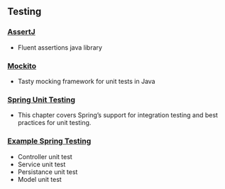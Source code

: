 ## Testing

### [AssertJ](https://github.com/kingland/awaresome/blob/master/md/assert-j.md)
* Fluent assertions java library

### [Mockito](https://github.com/kingland/awaresome/blob/master/md/mockito.md)
* Tasty mocking framework for unit tests in Java

### [Spring Unit Testing](https://docs.spring.io/spring-framework/docs/current/reference/html/testing.html)
* This chapter covers Spring’s support for integration testing and best practices for unit testing.

### [Example Spring Testing](https://github.com/kingland/awaresome/blob/master/md/mockito-spring.md)
* Controller unit test
* Service unit test
* Persistance unit test
* Model unit test